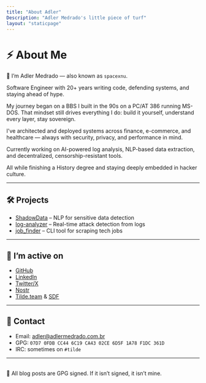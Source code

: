 ```yaml
---
title: "About Adler"
Description: "Adler Medrado's little piece of turf"
layout: "staticpage"
---
```


# ⚡️ About Me

👾 I’m Adler Medrado — also known as `spacexnu`.

Software Engineer with 20+ years writing code, defending systems, and staying ahead of hype.

My journey began on a BBS I built in the 90s on a PC/AT 386 running MS-DOS. That mindset still drives everything I do: build it yourself, understand every layer, stay sovereign.

I've architected and deployed systems across finance, e-commerce, and healthcare — always with security, privacy, and performance in mind.

Currently working on AI-powered log analysis, NLP-based data extraction, and decentralized, censorship-resistant tools.

All while finishing a History degree and staying deeply embedded in hacker culture.

---

## 🛠️ Projects

- [ShadowData](https://github.com/spacexnu/ShadowData) – NLP for sensitive data detection
- [log-analyzer](https://github.com/spacexnu/log-analyzer) – Real-time attack detection from logs
- [job_finder](https://github.com/spacexnu/job_finder) – CLI tool for scraping tech jobs

---

## 💾 I’m active on

- [GitHub](https://github.com/spacexnu)
- [LinkedIn](https://linkedin.com/in/adlermedrado)
- [Twitter/X](https://x.com/spacexnu)
- [Nostr](https://nostr.build/u/spacexnu)
- [Tilde.team](https://tilde.team) & [SDF](https://sdf.org)

---

## 📧 Contact

- Email: [adler@adlermedrado.com.br](mailto:adler@adlermedrado.com.br)
- GPG: `07D7 0FDB CC44 6C19 CA43 02CE 6D5F 1A78 F1DC 361D`
- IRC: sometimes on `#tilde`

---
<br />
🔏 All blog posts are GPG signed. If it isn’t signed, it isn’t mine.

